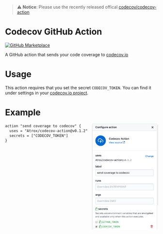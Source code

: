 > ⚠️ **Notice**: Please use the recently released offical [codecov/codecov-action](https://github.com/codecov/codecov-action)

# Codecov GitHub Action

[![GitHub Marketplace](https://img.shields.io/badge/GitHub_Marketplace-v0.1.2-undefined.svg?logo=github&logoColor=white&style=flat-square)](https://github.com/marketplace/actions/codecov-action)

A GitHub action that sends your code coverage to [codecov.io](https://codecov.io)

# Usage
This action requires that you set the secret `CODECOV_TOKEN`. You can find it under settings in your [codecov.io project](https://codecov.io).

# Example

<img align="right" height="350" src="/action.png?raw=true">

```
action "send coverage to codecov" {
  uses = "Atrox/codecov-action@v0.1.2"
  secrets = ["CODECOV_TOKEN"]
}
```
